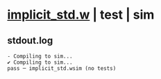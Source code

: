 # [implicit_std.w](../../../../examples/tests/valid/implicit_std.w) | test | sim

## stdout.log
```log
- Compiling to sim...
✔ Compiling to sim...
pass ─ implicit_std.wsim (no tests)
```

